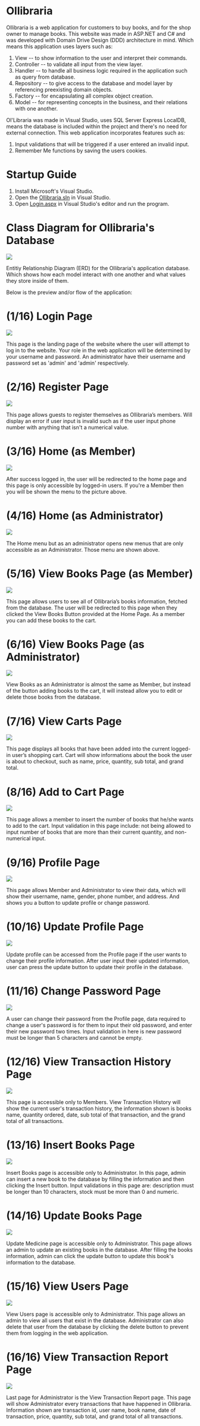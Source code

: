 # Ollibraria
Ollibraria is a web application for customers to buy books, and for the shop owner to manage books. This website was made in ASP.NET and C# and was developed with Domain Drive Design (DDD) architecture in mind. Which means this application uses layers such as:

1. View -- to show information to the user and interpret their commands.
2. Controller -- to validate all input from the view layer.
3. Handler -- to handle all business logic required in the application such as query from database.
4. Repository -- to give access to the database and model layer by referencing preexisting domain objects.
5. Factory -- for encapsulating all complex object creation.
6. Model -- for representing concepts in the business, and their relations with one another.

Ol'Libraria was made in Visual Studio, uses SQL Server Express LocalDB, means the database is included within the project and there's no need for external connection. This web application incorporates features such as:
1. Input validations that will be triggered if a user entered an invalid input.
2. Remember Me functions by saving the users cookies.

# Startup Guide
1. Install Microsoft's Visual Studio.
2. Open the [Ollibraria.sln](Ollibraria.sln) in Visual Studio.
3. Open [Login.aspx](Ollibraria/View/Login.aspx) in Visual Studio's editor and run the program.

# Class Diagram for Ollibraria's Database
![](pic/0database.jpg)

Entitiy Relationship Diagram (ERD) for the Ollibraria's application database. Which shows how each model interact with one another and what values they store inside of them.

Below is the preview and/or flow of the application:

# (1/16) Login Page
![](pic/1login.jpg)

This page is the landing page of the website where the user will attempt to log in to the website. Your role in the web application will be determined by your username and password. An administrator have their username and password set as 'admin' and 'admin' respectively.

# (2/16) Register Page
![](pic/2register.jpg)

This page allows guests to register themselves as Ollibraria’s members. Will display an error if user input is invalid such as if the user input phone number with anything that isn't a numerical value.

# (3/16) Home (as Member)
![](pic/3home1.jpg)

After success logged in, the user will be redirected to the home page and this page is only accessible by logged-in users. If you're a Member then you will be shown the menu to the picture above.

# (4/16) Home (as Administrator)
![](pic/3home2.jpg)

The Home menu but as an administrator opens new menus that are only accessible as an Administrator. Those menu are shown above.

# (5/16) View Books Page (as Member)
![](pic/4viewbooks1.jpg)

This page allows users to see all of Ollibraria’s books information, fetched from the database. The user will be redirected to this page when they clicked the View Books Button provided at the Home Page. As a member you can add these books to the cart.

# (6/16) View Books Page (as Administrator)
![](pic/4viewbooks2.jpg)

View Books as an Administrator is almost the same as Member, but instead of the button adding books to the cart, it will instead allow you to edit or delete those books from the database.

# (7/16) View Carts Page
![](pic/5viewcarts.jpg)

This page displays all books that have been added into the current logged-in user’s shopping cart. Cart will show informations about the book the user is about to checkout, such as name, price, quantity, sub total, and grand total.

# (8/16) Add to Cart Page
![](pic/6addtocart.jpg)

This page allows a member to insert the number of books that he/she wants to add to the cart. Input validation in this page include: not being allowed to input number of books that are more than their current quantity, and non-numerical input.

# (9/16) Profile Page
![](pic/7profile.jpg)

This page allows Member and Administrator to view their data, which will show their username, name, gender, phone number, and address. And shows you a button to update profile or change password.

# (10/16) Update Profile Page
![](pic/8updateprofile.jpg)

Update profile can be accessed from the Profile page if the user wants to change their profile information. After user input their updated information, user can press the update button to update their profile in the database.

# (11/16) Change Password Page
![](pic/9changepassword.jpg)

A user can change their password from the Profile page, data required to change a user's password is for them to input their old password, and enter their new password two times. Input validation in here is new password must be longer than 5 characters and cannot be empty.

# (12/16) View Transaction History Page
![](pic/10viewtransactionhistory.jpg)

This page is accessible only to Members. View Transaction History will show the current user's transaction history, the information shown is books name, quantity ordered, date, sub total of that transaction, and the grand total of all transactions.

# (13/16) Insert Books Page
![](pic/12insertbook.jpg)

Insert Books page is accessible only to Administrator. In this page, admin can insert a new book to the database by filling the information and then clicking the Insert button. Input validations in this page are: description must be longer than 10 characters, stock must be more than 0 and numeric.

# (14/16) Update Books Page
![](pic/11updatebook.jpg)

Update Medicine page is accessible only to Administrator. This page allows an admin to update an existing books in the database. After filling the books information, admin can click the update button to update this book's information to the database.

# (15/16) View Users Page
![](pic/13viewusers.jpg)

View Users page is accessible only to Administrator. This page allows an admin to view all users that exist in the database. Administrator can also delete that user from the database by clicking the delete button to prevent them from logging in the web application.

# (16/16) View Transaction Report Page
![](pic/14viewtransactionreport.jpg)

Last page for Administrator is the View Transaction Report page. This page will show Administrator every transactions that have happened in Ollibraria. Information shown are transaction id, user name, book name, date of transaction, price, quantity, sub total, and grand total of all transactions.
